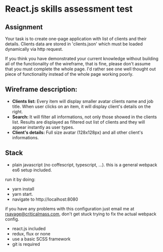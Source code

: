 # React.js skills assessment test

## Assignment

Your task is to create one-page application with list of clients and their details. Clients data are stored in 'clients.json' which must be loaded dynamically via http request.

If you think you have demonstrated your current knowledge without building all of the functionality of the wireframe, that is fine, please don't assume that you must complete the whole page. I'd rather see one well thought out piece of functionality instead of the whole page working poorly.


## Wireframe description:
* **Clients list:** Every item will display smaller avatar clients name and job title. When user clicks on an item, it will display client's details on the right.
* **Search:** It will filter all informations, not only those showed in the clients list. Results are displayed as filtered out list of clients and they will appear instantly as user types.
* **Client's details:** Full size avatar (128x128px) and all other client's informations.

## Stack

* plain javascript (no coffescript, typescript, …). this is a general webpack es6 setup included. 

run it by doing:

* yarn install
* yarn start.
* navigate to http://localhost:8080

if you have any problems with this configuration just email me at rsavage@criticalmass.com, don't get stuck trying to fix the actual webpack config. 


* react.js included
* redux, flux or none
* use a basic SCSS framework
* git is required
